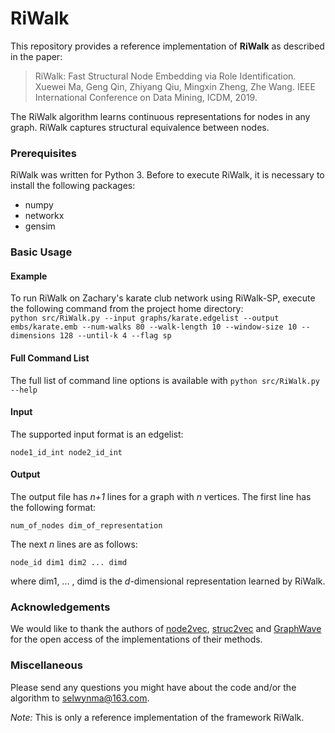 # RiWalk


This repository provides a reference implementation of **RiWalk** as described in the paper:<br>
> RiWalk: Fast Structural Node Embedding via Role Identification.<br>
> Xuewei Ma, Geng Qin, Zhiyang Qiu, Mingxin Zheng, Zhe Wang.
> IEEE International Conference on Data Mining, ICDM, 2019.<br>

The RiWalk algorithm learns continuous representations for nodes in any graph. RiWalk captures structural equivalence between nodes.  

### Prerequisites
RiWalk was written for Python 3. Before to execute RiWalk, it is necessary to install the following packages:
- numpy 
- networkx 
- gensim

### Basic Usage

#### Example
To run RiWalk on Zachary's karate club network using RiWalk-SP, execute the following command from the project home directory:<br/>
	``python src/RiWalk.py --input graphs/karate.edgelist --output embs/karate.emb --num-walks 80 --walk-length 10 --window-size 10 --dimensions 128 --until-k 4 --flag sp``

#### Full Command List
The full list of command line options is available with 
  ``python src/RiWalk.py --help``

#### Input
The supported input format is an edgelist:

	node1_id_int node2_id_int
		

#### Output
The output file has *n+1* lines for a graph with *n* vertices. 
The first line has the following format:

	num_of_nodes dim_of_representation

The next *n* lines are as follows:
	
	node_id dim1 dim2 ... dimd

where dim1, ... , dimd is the *d*-dimensional representation learned by RiWalk.

### Acknowledgements
We would like to thank the authors of [node2vec](https://github.com/aditya-grover/node2vec), [struc2vec](https://github.com/leoribeiro/struc2vec) and [GraphWave](https://github.com/snap-stanford/graphwave) for the open access of the implementations of their methods.

### Miscellaneous

Please send any questions you might have about the code and/or the algorithm to <selwynma@163.com>.

*Note:* This is only a reference implementation of the framework RiWalk.
